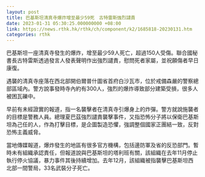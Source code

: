 ```yaml
---
layout: post
title: 巴基斯坦清真寺爆炸增至最少59死　古特雷斯強烈譴責
date: 2023-01-31 05:30:25.000000000 +08:00
link: https://news.rthk.hk/rthk/ch/component/k2/1685818-20230131.htm
categories: rthk
---
```


巴基斯坦一座清真寺發生的爆炸，增至最少59人死亡，超過150人受傷。聯合國秘書長古特雷斯透過發言人發表聲明作出強烈譴責，慰問死者家屬，並祝願傷者早日康復。

遇襲的清真寺座落在西北部開伯爾普什圖省首府白沙瓦市，位於戒備森嚴的警察總部區域內。警方說事發時寺內約有300人，強烈的爆炸導致部分建築受損，很多人被困瓦礫中。

早前有未經證實的報道，指一名襲擊者在清真寺引爆身上的炸彈。警方就說施襲者的目標是警務人員。總理夏巴茲強烈譴責襲擊事件，又指恐怖分子將以保衛巴基斯坦為己任的人，作為打擊目標，是企圖製造恐懼，強調整個國家正團結一致，反對恐怖主義威脅。

當地傳媒報道，爆炸發生的地區有很多官方機構，包括邊防軍及省的反恐部門。暫時未有組織承認責任，但報道說與巴基斯坦的塔利班有關，該組織在去年11月停止執行停火協議，暴力事件其後持續增加。去年12月，該組織被指襲擊巴基斯坦西北部一間警局，33名武裝分子死亡。

